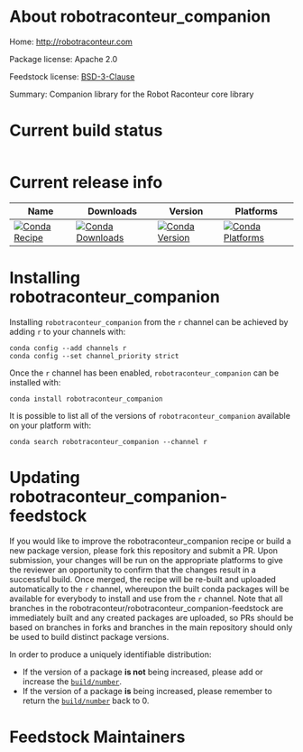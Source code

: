 About robotraconteur_companion
==============================

Home: http://robotraconteur.com

Package license: Apache 2.0

Feedstock license: [BSD-3-Clause](https://github.com/robotraconteur/robotraconteur_companion-feedstock/blob/master/LICENSE.txt)

Summary: Companion library for the Robot Raconteur core library

Current build status
====================


<table>
</table>

Current release info
====================

| Name | Downloads | Version | Platforms |
| --- | --- | --- | --- |
| [![Conda Recipe](https://img.shields.io/badge/recipe-robotraconteur_companion-green.svg)](https://anaconda.org/r/robotraconteur_companion) | [![Conda Downloads](https://img.shields.io/conda/dn/r/robotraconteur_companion.svg)](https://anaconda.org/r/robotraconteur_companion) | [![Conda Version](https://img.shields.io/conda/vn/r/robotraconteur_companion.svg)](https://anaconda.org/r/robotraconteur_companion) | [![Conda Platforms](https://img.shields.io/conda/pn/r/robotraconteur_companion.svg)](https://anaconda.org/r/robotraconteur_companion) |

Installing robotraconteur_companion
===================================

Installing `robotraconteur_companion` from the `r` channel can be achieved by adding `r` to your channels with:

```
conda config --add channels r
conda config --set channel_priority strict
```

Once the `r` channel has been enabled, `robotraconteur_companion` can be installed with:

```
conda install robotraconteur_companion
```

It is possible to list all of the versions of `robotraconteur_companion` available on your platform with:

```
conda search robotraconteur_companion --channel r
```




Updating robotraconteur_companion-feedstock
===========================================

If you would like to improve the robotraconteur_companion recipe or build a new
package version, please fork this repository and submit a PR. Upon submission,
your changes will be run on the appropriate platforms to give the reviewer an
opportunity to confirm that the changes result in a successful build. Once
merged, the recipe will be re-built and uploaded automatically to the
`r` channel, whereupon the built conda packages will be available for
everybody to install and use from the `r` channel.
Note that all branches in the robotraconteur/robotraconteur_companion-feedstock are
immediately built and any created packages are uploaded, so PRs should be based
on branches in forks and branches in the main repository should only be used to
build distinct package versions.

In order to produce a uniquely identifiable distribution:
 * If the version of a package **is not** being increased, please add or increase
   the [``build/number``](https://docs.conda.io/projects/conda-build/en/latest/resources/define-metadata.html#build-number-and-string).
 * If the version of a package **is** being increased, please remember to return
   the [``build/number``](https://docs.conda.io/projects/conda-build/en/latest/resources/define-metadata.html#build-number-and-string)
   back to 0.

Feedstock Maintainers
=====================



